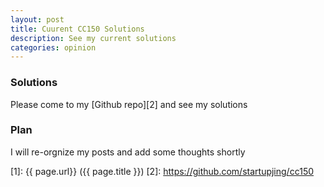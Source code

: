 ```yaml
---
layout: post
title: Cuurent CC150 Solutions
description: See my current solutions
categories: opinion
---
```

### Solutions
Please come to my [Github repo][2] and see my solutions

### Plan
I will re-orgnize my posts and add some thoughts shortly

[startupjing]:    http://startupjing.github.io  "startupjing"
[1]:    {{ page.url}}  ({{ page.title }})
[2]: https://github.com/startupjing/cc150




